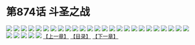 # 第874话 斗圣之战
![](https://mhpic.xiaomingtaiji.net/comic/D/斗破苍穹/第874话F0_295294/1.jpg-zymk.middle.webp)
![](https://mhpic.xiaomingtaiji.net/comic/D/斗破苍穹/第874话F0_295294/2.jpg-zymk.middle.webp)
![](https://mhpic.xiaomingtaiji.net/comic/D/斗破苍穹/第874话F0_295294/3.jpg-zymk.middle.webp)
![](https://mhpic.xiaomingtaiji.net/comic/D/斗破苍穹/第874话F0_295294/4.jpg-zymk.middle.webp)
![](https://mhpic.xiaomingtaiji.net/comic/D/斗破苍穹/第874话F0_295294/5.jpg-zymk.middle.webp)
![](https://mhpic.xiaomingtaiji.net/comic/D/斗破苍穹/第874话F0_295294/6.jpg-zymk.middle.webp)
![](https://mhpic.xiaomingtaiji.net/comic/D/斗破苍穹/第874话F0_295294/7.jpg-zymk.middle.webp)
![](https://mhpic.xiaomingtaiji.net/comic/D/斗破苍穹/第874话F0_295294/8.jpg-zymk.middle.webp)
![](https://mhpic.xiaomingtaiji.net/comic/D/斗破苍穹/第874话F0_295294/9.jpg-zymk.middle.webp)
![](https://mhpic.xiaomingtaiji.net/comic/D/斗破苍穹/第874话F0_295294/10.jpg-zymk.middle.webp)
![](https://mhpic.xiaomingtaiji.net/comic/D/斗破苍穹/第874话F0_295294/11.jpg-zymk.middle.webp)
![](https://mhpic.xiaomingtaiji.net/comic/D/斗破苍穹/第874话F0_295294/12.jpg-zymk.middle.webp)
![](https://mhpic.xiaomingtaiji.net/comic/D/斗破苍穹/第874话F0_295294/13.jpg-zymk.middle.webp)
![](https://mhpic.xiaomingtaiji.net/comic/D/斗破苍穹/第874话F0_295294/14.jpg-zymk.middle.webp)
![](https://mhpic.xiaomingtaiji.net/comic/D/斗破苍穹/第874话F0_295294/15.jpg-zymk.middle.webp)
![](https://mhpic.xiaomingtaiji.net/comic/D/斗破苍穹/第874话F0_295294/16.jpg-zymk.middle.webp)
![](https://mhpic.xiaomingtaiji.net/comic/D/斗破苍穹/第874话F0_295294/17.jpg-zymk.middle.webp)
![](https://mhpic.xiaomingtaiji.net/comic/D/斗破苍穹/第874话F0_295294/18.jpg-zymk.middle.webp)
![](https://mhpic.xiaomingtaiji.net/comic/D/斗破苍穹/第874话F0_295294/19.jpg-zymk.middle.webp)
![](https://mhpic.xiaomingtaiji.net/comic/D/斗破苍穹/第874话F0_295294/20.jpg-zymk.middle.webp)
![](https://mhpic.xiaomingtaiji.net/comic/D/斗破苍穹/第874话F0_295294/21.jpg-zymk.middle.webp)
![](https://mhpic.xiaomingtaiji.net/comic/D/斗破苍穹/第874话F0_295294/22.jpg-zymk.middle.webp)
![](https://mhpic.xiaomingtaiji.net/comic/D/斗破苍穹/第874话F0_295294/23.jpg-zymk.middle.webp)
![](https://mhpic.xiaomingtaiji.net/comic/D/斗破苍穹/第874话F0_295294/24.jpg-zymk.middle.webp)
![](https://mhpic.xiaomingtaiji.net/comic/D/斗破苍穹/第874话F0_295294/25.jpg-zymk.middle.webp)
![](https://mhpic.xiaomingtaiji.net/comic/D/斗破苍穹/第874话F0_295294/26.jpg-zymk.middle.webp)
![](https://mhpic.xiaomingtaiji.net/comic/D/斗破苍穹/第874话F0_295294/27.jpg-zymk.middle.webp)
![](https://mhpic.xiaomingtaiji.net/comic/D/斗破苍穹/第874话F0_295294/28.jpg-zymk.middle.webp)
![](https://mhpic.xiaomingtaiji.net/comic/D/斗破苍穹/第874话F0_295294/29.jpg-zymk.middle.webp)
![](https://mhpic.xiaomingtaiji.net/comic/D/斗破苍穹/第874话F0_295294/30.jpg-zymk.middle.webp)
[【上一章】](./877.md)
[【目录】](./README.md)
[【下一章】](./879.md)
